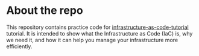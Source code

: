 # About the repo

This repository contains practice code for [infrastructure-as-code-tutorial](https://github.com/Artemmkin/infrastructure-as-code-tutorial) tutorial. It is intended to show what the Infrastructure as Code (IaC) is, why we need it, and how it can help you manage your infrastructure more efficiently.
